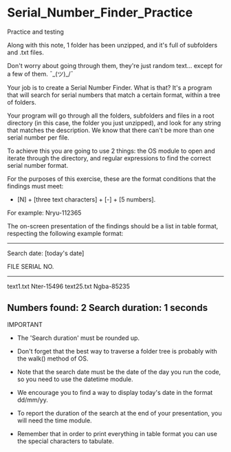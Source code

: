 # Serial_Number_Finder_Practice
Practice and testing

Along with this note, 1 folder has been unzipped, and it's full of subfolders and .txt files.

Don't worry about going through them, they're just random text... except for a few of them. ¯\_(ツ)_/¯

Your job is to create a Serial Number Finder. What is that? It's a program that will search for serial numbers that match a certain format, within a tree of folders.

Your program will go through all the folders, subfolders and files in a root directory (in this case, the folder you just unzipped), and look for any string that matches the description. We know that there can't be more than one serial number per file.

To achieve this you are going to use 2 things: the OS module to open and iterate through the directory, and regular expressions to find the correct serial number format.

For the purposes of this exercise, these are the format conditions that the findings must meet:
- [N] + [three text characters] + [-] + [5 numbers].

For example: Nryu-112365

The on-screen presentation of the findings should be a list in table format, respecting the following example format:

----------------------------------------------------
Search date: [today's date]

FILE		SERIAL NO.
----		----------
text1.txt 	Nter-15496
text25.txt 	Ngba-85235

Numbers found: 2
Search duration: 1 seconds
----------------------------------------------------

IMPORTANT

* The 'Search duration' must be rounded up.

* Don't forget that the best way to traverse a folder tree is probably with the walk() method of OS.

* Note that the search date must be the date of the day you run the code, so you need to use the datetime module.

* We encourage you to find a way to display today's date in the format dd/mm/yy.

* To report the duration of the search at the end of your presentation, you will need the time module.

* Remember that in order to print everything in table format you can use the special characters to tabulate.
